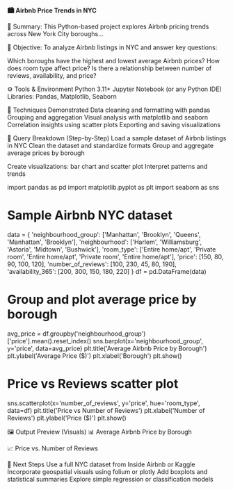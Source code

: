 **🏙️ Airbnb Price Trends in NYC**

📌 Summary: This Python-based project explores Airbnb pricing trends across New York City boroughs...

🎯 Objective: To analyze Airbnb listings in NYC and answer key questions:

Which boroughs have the highest and lowest average Airbnb prices?
How does room type affect price?
Is there a relationship between number of reviews, availability, and price?

⚙️ Tools & Environment
Python 3.11+
Jupyter Notebook (or any Python IDE)
Libraries: Pandas, Matplotlib, Seaborn

🧠 Techniques Demonstrated
Data cleaning and formatting with pandas
Grouping and aggregation
Visual analysis with matplotlib and seaborn
Correlation insights using scatter plots
Exporting and saving visualizations

🔎 Query Breakdown (Step-by-Step)
Load a sample dataset of Airbnb listings in NYC
Clean the dataset and standardize formats
Group and aggregate average prices by borough

Create visualizations: bar chart and scatter plot
Interpret patterns and trends


import pandas as pd
import matplotlib.pyplot as plt
import seaborn as sns

# Sample Airbnb NYC dataset
data = {
    'neighbourhood_group': ['Manhattan', 'Brooklyn', 'Queens', 'Manhattan', 'Brooklyn'],
    'neighbourhood': ['Harlem', 'Williamsburg', 'Astoria', 'Midtown', 'Bushwick'],
    'room_type': ['Entire home/apt', 'Private room', 'Entire home/apt', 'Private room', 'Entire home/apt'],
    'price': [150, 80, 90, 100, 120],
    'number_of_reviews': [100, 230, 45, 80, 190],
    'availability_365': [200, 300, 150, 180, 220]
}
df = pd.DataFrame(data)

# Group and plot average price by borough
avg_price = df.groupby('neighbourhood_group')['price'].mean().reset_index()
sns.barplot(x='neighbourhood_group', y='price', data=avg_price)
plt.title('Average Airbnb Price by Borough')
plt.ylabel('Average Price ($)')
plt.xlabel('Borough')
plt.show()

# Price vs Reviews scatter plot
sns.scatterplot(x='number_of_reviews', y='price', hue='room_type', data=df)
plt.title('Price vs Number of Reviews')
plt.xlabel('Number of Reviews')
plt.ylabel('Price ($)')
plt.show()


🖼️ Output Preview (Visuals)
📊 Average Airbnb Price by Borough

📈 Price vs. Number of Reviews

🔄 Next Steps
Use a full NYC dataset from Inside Airbnb or Kaggle
Incorporate geospatial visuals using folium or plotly
Add boxplots and statistical summaries
Explore simple regression or classification models
